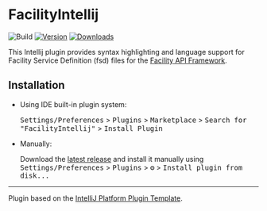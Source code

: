 # FacilityIntellij

![Build](https://github.com/jzbrooks/FacilityIntellij/workflows/Build/badge.svg)
[![Version](https://img.shields.io/jetbrains/plugin/v/io.github.facilityapi.svg)](https://plugins.jetbrains.com/plugin/io.github.facilityapi)
[![Downloads](https://img.shields.io/jetbrains/plugin/d/io.github.facilityapi.svg)](https://plugins.jetbrains.com/plugin/io.github.facilityapi)

<!-- Plugin description -->
This Intellij plugin provides syntax highlighting and language support for Facility Service Definition (fsd) files for the [Facility API Framework](https://facilityapi.github.io).
<!-- Plugin description end -->

## Installation

- Using IDE built-in plugin system:
  
  <kbd>Settings/Preferences</kbd> > <kbd>Plugins</kbd> > <kbd>Marketplace</kbd> > <kbd>Search for "FacilityIntellij"</kbd> >
  <kbd>Install Plugin</kbd>
  
- Manually:

  Download the [latest release](https://github.com/jzbrooks/FacilityIntellij/releases/latest) and install it manually using
  <kbd>Settings/Preferences</kbd> > <kbd>Plugins</kbd> > <kbd>⚙️</kbd> > <kbd>Install plugin from disk...</kbd>


---
Plugin based on the [IntelliJ Platform Plugin Template][template].

[template]: https://github.com/JetBrains/intellij-platform-plugin-template
